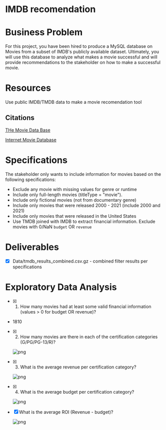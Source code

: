 # IMDB recomendation
# Business Problem
For this project, you have been hired to produce a MySQL database on Movies from a subset of IMDB's publicly available dataset. Ultimately, you will use this database to analyze what makes a movie successful and will provide recommendations to the stakeholder on how to make a successful movie.
 
# Resources 
Use public IMDB/TMDB data to make a movie recomendation tool

## Citations

[THe Movie Data Base](https://www.themoviedb.org)

[Internet Movie Database](https://www.imdb.com/conditions)


# Specifications
The stakeholder only wants to include information for movies based on the following specifications:
- Exclude any movie with missing values for genre or runtime
- Include only full-length movies (titleType = "movie").
- Include only fictional movies (not from documentary genre)
- Include only movies that were released 2000 - 2021 (include 2000 and 2021)
- Include only movies that were released in the United States
- Use TMDB joined with IMDB to extract financial information.  Exclude movies with 0/NaN `budget` OR `revenue`

# Deliverables
- [x] Data/tmdb_results_combined.csv.gz - combined filter results per specifications 

# Exploratory Data Analysis
- [x] 1. How many movies had at least some valid financial information (values > 0 for budget OR revenue)?
 - 1810
- [x] 2. How many movies are there in each of the certification categories (G/PG/PG-13/R)?
  
  ![png]('Data/movie_count.png')

- [x] 3. What is the average revenue per certification category?
 
  ![png]('Data/mean_revenue.png')
 
- [x] 4. What is the average budget per certification category?

  ![png]('Data/mean_budget.png')

- [x] What is the average ROI (Revenue - budget)?
 
  ![png]('Data/mean_roi.png')
